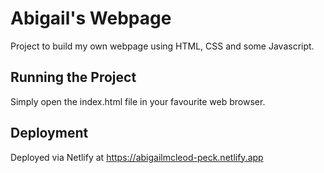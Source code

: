# Abigail's Webpage
Project to build my own webpage using HTML, CSS and some Javascript.

## Running the Project
Simply open the index.html file in your favourite web browser.

## Deployment
Deployed via Netlify at https://abigailmcleod-peck.netlify.app